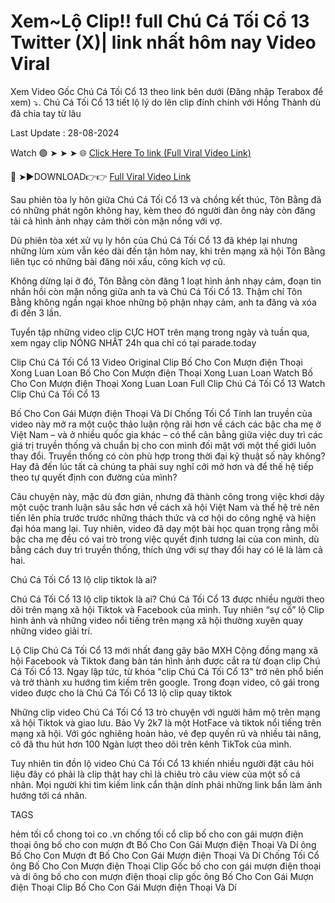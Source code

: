 # Xem~Lộ Clip!! full Chú Cá Tối Cổ 13 Twitter (X)| link nhất hôm nay Video Viral

Xem Video Gốc Chú Cá Tối Cổ 13 theo link bên dưới (Đăng nhập Terabox để xem) ⤵️. Chú Cá Tối Cổ 13 tiết lộ lý do lên clip đính chính với Hồng Thành dù đã chia tay từ lâu

Last Update : 28-08-2024

Watch 🟢 ➤ ➤ ➤ 🌐 [Click Here To link (Full Viral Video Link)](https://parade.today/viral-leaked-video-watch-download-free-online/)
 

🔴 ➤►DOWNLOAD👉👉 [Full Viral Video Link](https://parade.today/viral-leaked-video-watch-download-free-online/)

Sau phiên tòa ly hôn giữa Chú Cá Tối Cổ 13 và chồng kết thúc, Tôn Bằng đã có những phát ngôn không hay, kèm theo đó người đàn ông này còn đăng tải cả hình ảnh nhạy cảm thời còn mặn nồng với vợ.

Dù phiên tòa xét xử vụ ly hôn của Chú Cá Tối Cổ 13 đã khép lại nhưng những lùm xùm vẫn kéo dài đến tận hôm nay, khi trên mạng xã hội Tôn Bằng liên tục có những bài đăng nói xấu, công kích vợ cũ.

Không dừng lại ở đó, Tôn Bằng còn đăng 1 loạt hình ảnh nhạy cảm, đoạn tin nhắn hồi còn mặn nồng giữa anh ta và Chú Cá Tối Cổ 13. Thậm chí Tôn Bằng không ngần ngại khoe những bộ phận nhạy cảm, anh ta đăng và xóa đi đến 3 lần.

Tuyển tập những video clip CỰC HOT trên mạng trong ngày và tuần qua, xem ngay clip NÓNG NHẤT 24h qua chỉ có tại parade.today

Clip Chú Cá Tối Cổ 13 Video Original
Clip Bố Cho Con Mượn điện Thoại Xong Luan Loan
Bố Cho Con Mượn điện Thoại Xong Luan Loan
Watch Bố Cho Con Mượn điện Thoại Xong Luan Loan
Full Clip Chú Cá Tối Cổ 13
Watch Clip Chú Cá Tối Cổ 13

Bố Cho Con Gái Mượn điện Thoại Và Dí Chống Tối Cổ
Tính lan truyền của video này mở ra một cuộc thảo luận rộng rãi hơn về cách các bậc cha mẹ ở Việt Nam – và ở nhiều quốc gia khác – có thể cân bằng giữa việc duy trì các giá trị truyền thống và chuẩn bị cho con mình đối mặt với một thế giới luôn thay đổi. Truyền thống có còn phù hợp trong thời đại kỹ thuật số này không? Hay đã đến lúc tất cả chúng ta phải suy nghĩ cởi mở hơn và để thế hệ tiếp theo tự quyết định con đường của mình?

Câu chuyện này, mặc dù đơn giản, nhưng đã thành công trong việc khơi dậy một cuộc tranh luận sâu sắc hơn về cách xã hội Việt Nam và thế hệ trẻ nên tiến lên phía trước trước những thách thức và cơ hội do công nghệ và hiện đại hóa mang lại. Tuy nhiên, video đã dạy một bài học quan trọng rằng mỗi bậc cha mẹ đều có vai trò trong việc quyết định tương lai của con mình, dù bằng cách duy trì truyền thống, thích ứng với sự thay đổi hay có lẽ là làm cả hai.

Chú Cá Tối Cổ 13 lộ clip tiktok là ai?

Chú Cá Tối Cổ 13 lộ clip tiktok là ai? Chú Cá Tối Cổ 13 được nhiều người theo dõi trên mạng xã hội Tiktok và Facebook của mình. Tuy nhiên “sự cố” lộ Clip hình ảnh và những video nổi tiếng trên mạng xã hội thường xuyên quay những video giải trí.

Lộ Clip Chú Cá Tối Cổ 13 mới nhất đang gây bão MXH Cộng đồng mạng xã hội Facebook và Tiktok đang bàn tán hình ảnh được cắt ra từ đoạn clip Chú Cá Tối Cổ 13. Ngay lập tức, từ khóa "clip Chú Cá Tối Cổ 13" trở nên phổ biến và trở thành xu hướng tìm kiếm trên google. Trong đoạn video, cô gái trong video được cho là Chú Cá Tối Cổ 13 lộ clip quay tiktok

Những clip video Chú Cá Tối Cổ 13 trò chuyện với người hâm mộ trên mạng xã hội Tiktok và giao lưu. Bảo Vy 2k7 là một HotFace và tiktok nổi tiếng trên mạng xã hội. Với góc nghiêng hoàn hảo, vẻ đẹp quyến rũ và nhiều tài năng, cô đã thu hút hơn 100 Ngàn lượt theo dõi trên kênh TikTok của mình.

Tuy nhiên tin đồn lộ video Chú Cá Tối Cổ 13 khiến nhiều người đặt câu hỏi liệu đây có phải là clip thật hay chỉ là chiêu trò câu view của một số cá nhân. Mọi người khi tìm kiếm link cẩn thận dính phải những link bẩn làm ảnh hướng tới cá nhân.

TAGS

hẻm tối cổ
chong toi co .vn
chống tối cổ
clip bố cho con gái mượn điện thoại
ông bố cho con mượn đt
Bố Cho Con Gái Mượn điện Thoại Và Dí ông Bố Cho Con Mượn đt
Bố Cho Con Gái Mượn điện Thoại Và Dí Chống Tối Cổ
ông Bố Cho Con Mượn điện Thoại Clip Gốc
bố cho con gái mượn điện thoại và dí
ông bố cho con mượn điện thoại clip gốc
ông Bố Cho Con Gái Mượn điện Thoại Clip
Bố Cho Con Gái Mượn điện Thoại Và Dí
